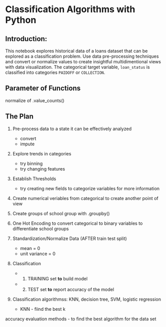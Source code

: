 # Classification Algorithms with Python

## Introduction: 
This notebook explores historical data of a loans dataset that can be explored as a classification problem.
Use data pre-processing techniques and convert or normalize values to create insightful multidimentional views with data visualization. The categorical target variable, `loan_status` is classified into categories `PAIDOFF` or `COLLECTION`. 


## Parameter of Functions
normalize of .value_counts()


## The Plan
1. Pre-process data to a state it can be effectively analyzed
   * convert
   * impute
2. Explore trends in categories
   * try binning
   * try changing features
3. Establish Thresholds
   * try creating new fields to categorize variables for more information
4. Create numerical veriables from categorical to create another point of view
5. Create groups of school group with .groupby()
6. One Hot Encoding to convert categorical to binary variables to differentiate school groups
7. Standardization/Normalize Data (AFTER train test split)
   * mean = 0
   * unit variance = 0
8. Classification
   * 1. TRAINING set **to** build model
   * 2. TEST set **to** report accuracy of the model

9. Classification algorithmss: KNN, decision tree, SVM, logistic regression
    * KNN - fiind the best k



accuracy evaluation methods - to find the best algorithm for the data set
